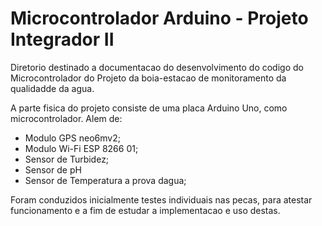 # Microcontrolador Arduino - Projeto Integrador II

Diretorio destinado a documentacao do desenvolvimento do codigo do Microcontrolador do Projeto da boia-estacao 
de monitoramento da qualidadde da agua.

A parte fisica do projeto consiste de uma placa Arduino Uno, como microcontrolador. Alem de:
- Modulo GPS neo6mv2; 
- Modulo Wi-Fi ESP 8266 01;
- Sensor de Turbidez;
- Sensor de pH 
- Sensor de Temperatura a prova dagua;

Foram conduzidos inicialmente testes individuais nas pecas, para atestar funcionamento e a fim de estudar a 
implementacao e uso destas. 